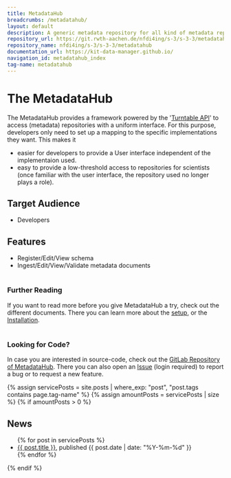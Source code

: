 ```yaml
---
title: MetadataHub
breadcrumbs: /metadatahub/
layout: default
description: A generic metadata repository for all kind of metadata repositories.
repository_url: https://git.rwth-aachen.de/nfdi4ing/s-3/s-3-3/metadatahub
repository_name: nfdi4ing/s-3/s-3-3/metadatahub
documentation_url: https://kit-data-manager.github.io/
navigation_id: metadatahub_index
tag-name: metadatahub
---
```


# The MetadataHub

The MetadataHub provides a framework powered by the '[Turntable API](turntable.html)'
to access (metadata) repositories with a uniform interface. For this
purpose, developers only need to set up a mapping to the specific 
implementations  they want. This makes it
- easier for developers to provide a User interface independent of the implementaion used.
- easy to provide a low-threshold access to repositories for scientists 
  (once familiar with the user interface, the repository used no longer plays a role).


## Target Audience
- Developers

## Features
* Register/Edit/View schema
* Ingest/Edit/View/Validate metadata documents

<div class="flex flex-wrap -m-3 inset-5px">
        <div class="w-full sm:w-1/2 md:w-1/3 flex-col p-3">
            <h1 class="text-center"><i class="fa-solid fa-circle-question" aria-hidden="true"></i></h1>
            <h3 class="text-center">Further Reading</h3>
            <p>If you want to read more before you give MetadataHub a try, check out the different documents. There you can learn more about the
            <a href="/webpage/metadatahub/documentation/setup.html">setup</a>, or the <a href="/webpage/metadatahub/documentation/installation/index.html">Installation</a>.
            </p>
        </div>
        <div class="w-full sm:w-1/2 md:w-1/3 flex-col p-3">
            <h1 class="text-center"><i class="fa fa-code-fork" aria-hidden="true"></i></h1>
            <h3 class="text-center">Looking for Code?</h3>
            <p>In case you are interested in source-code, check out the <a href="https://git.rwth-aachen.de/nfdi4ing/s-3/s-3-3/metadatahub">GitLab Repository of MetadataHub</a>.
            There you can also open an <a href="https://git.rwth-aachen.de/nfdi4ing/s-3/s-3-3/metadatahub/-/issues">Issue</a> (login required) to report a bug or to 
            request a new feature.</p>
        </div>
</div>


{% assign servicePosts = site.posts | where_exp: "post", "post.tags contains page.tag-name" %}
{% assign amountPosts = servicePosts | size %}
{% if amountPosts > 0 %}
## News

<ul>
  {% for post in servicePosts %}
      <li><a href="/webpage/{{ post.url }}">{{ post.title }}</a>, published {{ post.date | date: "%Y-%m-%d" }}</li>
  {% endfor %}
</ul>
{% endif %}


